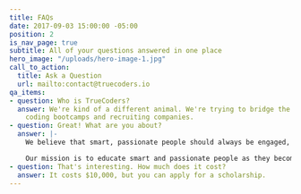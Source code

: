 ```yaml
---
title: FAQs
date: 2017-09-03 15:00:00 -05:00
position: 2
is_nav_page: true
subtitle: All of your questions answered in one place
hero_image: "/uploads/hero-image-1.jpg"
call_to_action:
  title: Ask a Question
  url: mailto:contact@truecoders.io
qa_items:
- question: Who is TrueCoders?
  answer: We're kind of a different animal. We're trying to bridge the gap between
    coding bootcamps and recruiting companies.
- question: Great! What are you about?
  answer: |-
    We believe that smart, passionate people should always be engaged, doing what they love to do.

    Our mission is to educate smart and passionate people as they become skilled developers, to keep them engaged working with companies solving real-world problems, and to continue mentoring them as they grow their skill set.
- question: That's interesting. How much does it cost?
  answer: It costs $10,000, but you can apply for a scholarship.
---
```


